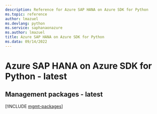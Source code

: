 ```yaml
---
description: Reference for Azure SAP HANA on Azure SDK for Python
ms.topic: reference
author: lmazuel
ms.devlang: python
ms.service: saphanaonazure
ms.author: lmazuel
title: Azure SAP HANA on Azure SDK for Python
ms.data: 09/14/2022
---
```

# Azure SAP HANA on Azure SDK for Python - latest

## Management packages - latest
[!INCLUDE [mgmt-packages](sap-hana-on-azure-mgmt-index.md)]